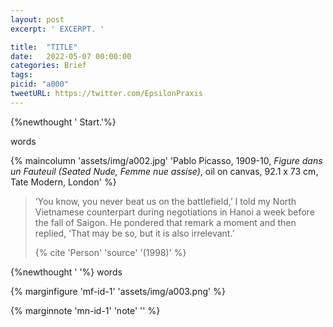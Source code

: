 ```yaml
---
layout: post
excerpt: ' EXCERPT. '

title:  "TITLE"
date:   2022-05-07 00:00:00
categories: Brief
tags: 
picid: "a000"
tweetURL: https://twitter.com/EpsilonPraxis
---
```




{%newthought '  Start.'%} 



words



{% maincolumn 'assets/img/a002.jpg'  'Pablo Picasso, 1909-10, *Figure dans un Fauteuil (Seated Nude, Femme nue assise)*, oil on canvas, 92.1 x 73 cm, Tate Modern, London' %} 

>‘You know, you never beat us on the battlefield,’ I told my North Vietnamese counterpart during negotiations in Hanoi a week before the fall of Saigon. He pondered that remark a moment and then replied, ‘That may be so, but it is also irrelevant.’
>
>{% cite 'Person' 'source' '(1998)' %}

{%newthought '  '%} words

{% marginfigure 'mf-id-1' 'assets/img/a003.png'  %} 

{% marginnote 'mn-id-1' 'note' '' %} 







<!-- 

sd

-->
